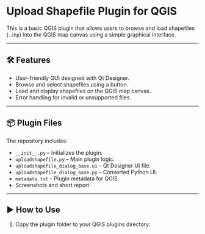 
# Upload Shapefile Plugin for QGIS

This is a basic QGIS plugin that allows users to browse and load shapefiles (`.shp`) into the QGIS map canvas using a simple graphical interface.

---

## 🛠 Features

- User-friendly GUI designed with Qt Designer.
- Browse and select shapefiles using a button.
- Load and display shapefiles on the QGIS map canvas.
- Error handling for invalid or unsupported files.

---

## 📦 Plugin Files

The repository includes:
- `__init__.py` – Initializes the plugin.
- `uploadshapefile.py` – Main plugin logic.
- `uploadshapefile_dialog_base.ui` – Qt Designer UI file.
- `uploadshapefile_dialog_base.py` – Converted Python UI.
- `metadata.txt` – Plugin metadata for QGIS.
- Screenshots and short report.

---

## ▶️ How to Use

1. Copy the plugin folder to your QGIS plugins directory:

